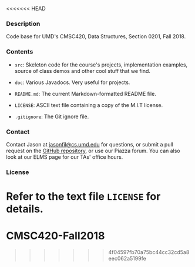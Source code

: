 <<<<<<< HEAD
### Description

Code base for UMD's CMSC420, Data Structures, Section 0201, Fall 2018.

### Contents

- `src`: Skeleton code for the course's projects, implementation examples, source of class demos and other cool stuff that we find.


- `doc`: Various Javadocs. Very useful for projects.

- `README.md`: The current Markdown-formatted README file.

- `LICENSE`: ASCII text file containing a copy of the M.I.T license.

- `.gitignore`: The Git ignore file.


### Contact

Contact Jason at [jasonfil@cs.umd.edu](mailto:jasonfil@cs.umd.edu) for questions, or submit a pull request on the [GitHub repository](https://github.com/JasonFil/CMSC420-Fall-2018), or use our Piazza forum. You can also look at our ELMS page for our TAs' office hours.

### License

Refer to the text file `LICENSE` for details.
=======
# CMSC420-Fall2018
>>>>>>> 4f04597fb70a75bc44cc32cd5a8eec062a5199fe
